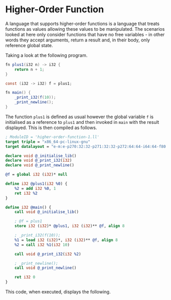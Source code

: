 # Higher-Order Function

A language that supports higher-order functions is a language that treats functions as values allowing these values to be manipulated.  The scenarios looked at here only consider functions that have no free variables - in other words they accept arguments, return a result and, in their body, only reference global state.

Taking a look at the following program.

```java
fn plus1(i32 n) -> i32 {
    return n + 1;
}

const (i32 -> i32) f = plus1;

fn main() {
    _print_i32(f(10));
    _print_newline();
}
```

The function `plus1` is defined as usual however the global variable `f` is initialised as a reference to `plus1` and then invoked in `main` with the result displayed.  This is then compiled as follows.

```llvm
; ModuleID = 'higher-order-function-1.ll'
target triple = "x86_64-pc-linux-gnu"
target datalayout = "e-m:e-p270:32:32-p271:32:32-p272:64:64-i64:64-f80:128-n8:16:32:64-S128"

declare void @_initialise_lib()
declare void @_print_i32(i32)
declare void @_print_newline()

@f = global i32 (i32)* null

define i32 @plus1(i32 %0) {
    %2 = add i32 %0, 1
    ret i32 %2
}

define i32 @main() {
    call void @_initialise_lib()

    ; @f = plus1
    store i32 (i32)* @plus1, i32 (i32)** @f, align 8

    ; _print_i32(f(10));
    %1 = load i32 (i32)*, i32 (i32)** @f, align 8
    %2 = call i32 %1(i32 10)

    call void @_print_i32(i32 %2)

    ; _print_newline();
    call void @_print_newline()

    ret i32 0
}
```

This code, when executed, displays the following.

```
```

